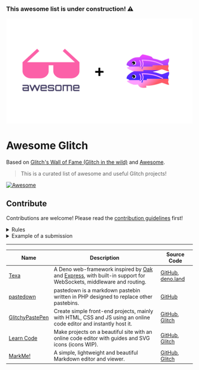 ### This awesome list is under construction! ⚠️

![Awesome Glitch](media/awesome-glitch.png)

# Awesome Glitch

Based on [Glitch's Wall of Fame (Glitch in the wild)](https://support.glitch.com/t/glitchs-wall-of-fame-glitch-in-the-wild/29536) and [Awesome](https://awesome.re/).

> This is a curated list of awesome and useful Glitch projects!

[![Awesome](https://awesome.re/badge-flat2.svg)](https://awesome.re)

## Contribute

Contributions are welcome! Please read the [contribution guidelines](contributing.md) first!

<details>
  <summary>Rules</summary>
  
- Please only add Glitch projects!

- They must follow the Glitch ToS (meaning no pinging, proxies, etc.)
</details>

<details>
  <summary>Example of a submission</summary>
```
|[Title](Link) | Description | [GitHub](https://github.com/user/repo), [Glitch](https://glitch.com/edit/#!/project_name) |
```
</details>

---

| Name | Description | Source Code |
|------|-------------|-------------|
| [Texa](https://deno.land/x/texa) | A Deno web-framework inspired by [Oak](https://deno.land/x/oak) and [Express](https://npmjs.com/package/express), with built-in support for WebSockets, middleware and routing. | [GitHub](https://github.com/ihack2712/texa), [deno.land](https://deno.land/x/texa) |
| [pastedown](https://pastedown.glitch.me) | pastedown is a markdown pastebin written in PHP designed to replace other pastebins. | [GitHub](https://github.com/aboutDavid/pastedown) |
|[GlitchyPastePen](https://glitchypastepen.glitch.me/)| Create simple front-end projects, mainly with HTML, CSS and JS using an online code editor and instantly host it. | [GitHub](https://github.com/khalby786/GlitchyPastePen), [Glitch](https://glitch.com/edit/#!/glitchypastepen) |
| [Learn Code](https://learn-code.me) |  	Make projects on a beautiful site with an online code editor with guides and SVG icons (icons WIP). | [GitHub](https://github.com/code-alt/learn-code), [Glitch](https://glitch.com/edit/#!/learn-code-files) |
| [MarkMe!](https://markme.glitch.me) | A simple, lightweight and beautiful Markdown editor and viewer. | [GitHub](https://github.com/khalby786/markme), [Glitch](https://glitch.com/edit/#!/markme) |


